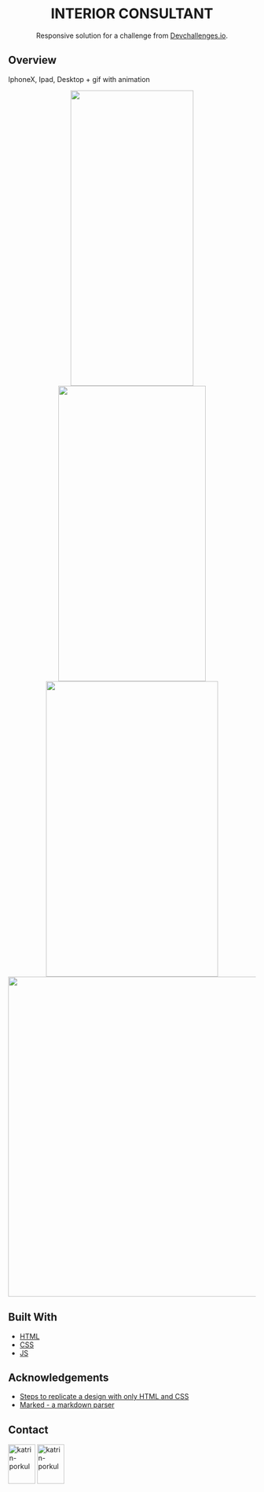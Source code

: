 

<h1 align="center">INTERIOR CONSULTANT</h1>

<div align="center">
   Responsive solution for a challenge from  <a href="http://devchallenges.io" target="_blank">Devchallenges.io</a>.
</div>


<!-- OVERVIEW -->

## Overview

<p>IphoneX, Ipad, Desktop + gif with animation</p>

<div align="center">
      <img src="https://user-images.githubusercontent.com/86647070/130492561-7499d87d-7ce4-4282-bb4b-1c5b79149c2d.jpg" height="600" width="250"/>
     <img src="https://user-images.githubusercontent.com/86647070/130495959-a0c1ce6f-bf1d-43d2-88ec-25b86f6e006e.gif" height="600" width="300"/>
    <img src="https://user-images.githubusercontent.com/86647070/130493093-a29a642b-78fb-41a4-8c66-7252ec8dfd1b.jpg" height="600" width="350"/>
<img src="https://user-images.githubusercontent.com/86647070/130493459-f32b0d95-eeb6-45b2-a177-1c0855d713f7.jpg" height="650" width="900"//>
</div>


## Built With

<!-- This section should list any major frameworks that you built your project using. Here are a few examples.-->
- [HTML](https://developer.mozilla.org/en-US/docs/Web/HTML)
- [CSS](https://developer.mozilla.org/en-US/docs/Web/CSS)
- [JS](https://developer.mozilla.org/ru/docs/Web/JavaScript)


## Acknowledgements

<!-- This section should list any articles or add-ons/plugins that helps you to complete the project. This is optional but it will help you in the future. For exmpale -->

- [Steps to replicate a design with only HTML and CSS](https://devchallenges-blogs.web.app/how-to-replicate-design/)
- [Marked - a markdown parser](https://github.com/chjj/marked)

## Contact

<p align="left">
  <a href="https://www.linkedin.com/in/katrin-porkul-0bb99a1ba/" target="blank"><img align="center" src="https://edent.github.io/SuperTinyIcons/images/svg/linkedin.svg" alt="katrin-porkul" height="80" width="55" /></a>
  <a href="mailto:katrin.porkul@icloud.com?subject=[GitHub]%20Source%20Han%20Sans" target="blank"><img align="center" src="https://edent.github.io/SuperTinyIcons/images/svg/gmail.svg" alt="katrin-porkul" height="80" width="55" /></a>
</p>
